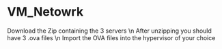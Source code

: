# VM_Netowrk
Download the Zip containing the 3 servers \n
After unzipping you should have 3 .ova files \n
Import the OVA files into the hypervisor of your choice
